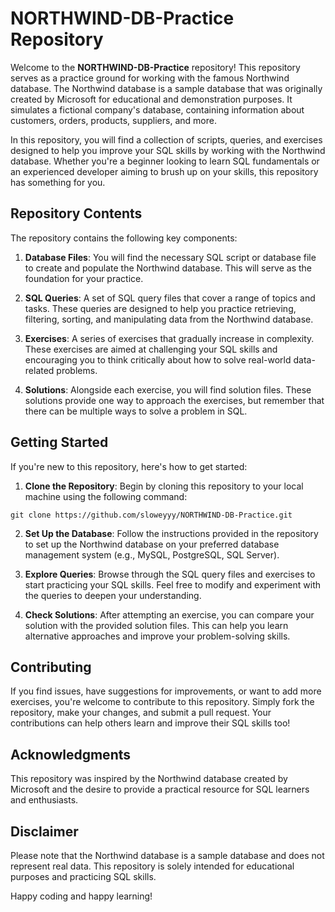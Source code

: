 # NORTHWIND-DB-Practice Repository

Welcome to the **NORTHWIND-DB-Practice** repository! This repository serves as a practice ground for working with the famous Northwind database. The Northwind database is a sample database that was originally created by Microsoft for educational and demonstration purposes. It simulates a fictional company's database, containing information about customers, orders, products, suppliers, and more.

In this repository, you will find a collection of scripts, queries, and exercises designed to help you improve your SQL skills by working with the Northwind database. Whether you're a beginner looking to learn SQL fundamentals or an experienced developer aiming to brush up on your skills, this repository has something for you.

## Repository Contents

The repository contains the following key components:

1. **Database Files**: You will find the necessary SQL script or database file to create and populate the Northwind database. This will serve as the foundation for your practice.

2. **SQL Queries**: A set of SQL query files that cover a range of topics and tasks. These queries are designed to help you practice retrieving, filtering, sorting, and manipulating data from the Northwind database.

3. **Exercises**: A series of exercises that gradually increase in complexity. These exercises are aimed at challenging your SQL skills and encouraging you to think critically about how to solve real-world data-related problems.

4. **Solutions**: Alongside each exercise, you will find solution files. These solutions provide one way to approach the exercises, but remember that there can be multiple ways to solve a problem in SQL.

## Getting Started

If you're new to this repository, here's how to get started:

1. **Clone the Repository**: Begin by cloning this repository to your local machine using the following command:
   
` git clone https://github.com/sloweyyy/NORTHWIND-DB-Practice.git `

2. **Set Up the Database**: Follow the instructions provided in the repository to set up the Northwind database on your preferred database management system (e.g., MySQL, PostgreSQL, SQL Server).

3. **Explore Queries**: Browse through the SQL query files and exercises to start practicing your SQL skills. Feel free to modify and experiment with the queries to deepen your understanding.

4. **Check Solutions**: After attempting an exercise, you can compare your solution with the provided solution files. This can help you learn alternative approaches and improve your problem-solving skills.

## Contributing

If you find issues, have suggestions for improvements, or want to add more exercises, you're welcome to contribute to this repository. Simply fork the repository, make your changes, and submit a pull request. Your contributions can help others learn and improve their SQL skills too!

## Acknowledgments

This repository was inspired by the Northwind database created by Microsoft and the desire to provide a practical resource for SQL learners and enthusiasts.

## Disclaimer

Please note that the Northwind database is a sample database and does not represent real data. This repository is solely intended for educational purposes and practicing SQL skills.

Happy coding and happy learning!




